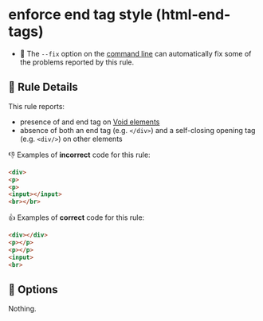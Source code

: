 # enforce end tag style (html-end-tags)

- :wrench: The `--fix` option on the [command line](http://eslint.org/docs/user-guide/command-line-interface#fix) can automatically fix some of the problems reported by this rule.

## :book: Rule Details

This rule reports:

- presence of and end tag on [Void elements](https://www.w3.org/TR/html51/syntax.html#void-elements)
- absence of both an end tag (e.g. `</div>`) and a self-closing opening tag (e.g. `<div/>`) on other elements

:-1: Examples of **incorrect** code for this rule:

```html
<div>
<p>
<p>
<input></input>
<br></br>
```

:+1: Examples of **correct** code for this rule:

```html
<div></div>
<p></p>
<p></p>
<input>
<br>
```

## :wrench: Options

Nothing.
